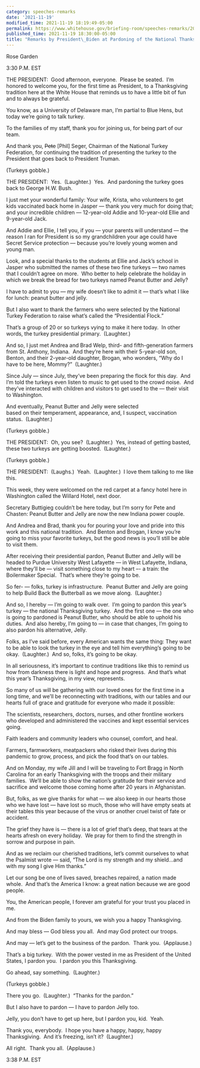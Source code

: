 ```yaml
---
category: speeches-remarks
date: '2021-11-19'
modified_time: 2021-11-19 18:19:49-05:00
permalink: https://www.whitehouse.gov/briefing-room/speeches-remarks/2021/11/19/remarks-by-president-biden-at-pardoning-of-the-national-thanksgiving-turkey/
published_time: 2021-11-19 18:30:00-05:00
title: "Remarks by President\_Biden at Pardoning of the National Thanksgiving\_Turkey"
---
```

 
Rose Garden

3:30 P.M. EST  
  
THE PRESIDENT:  Good afternoon, everyone.  Please be seated.  I’m
honored to welcome you, for the first time as President, to a
Thanksgiving tradition here at the White House that reminds us to have a
little bit of fun and to always be grateful.  
  
You know, as a University of Delaware man, I’m partial to Blue Hens, but
today we’re going to talk turkey.  
  
To the families of my staff, thank you for joining us, for being part of
our team.  
  
And thank you, <s>Pete</s> \[Phil\] Seger, Chairman of the National
Turkey Federation, for continuing the tradition of presenting the turkey
to the President that goes back to President Truman.  
  
(Turkeys gobble.)  
  
THE PRESIDENT:  Yes.  (Laughter.)  Yes.  And pardoning the turkey goes
back to George H.W. Bush.  
  
I just met your wonderful family: Your wife, Krista, who volunteers to
get kids vaccinated back home in Jasper — thank you very much for doing
that; and your incredible children — 12-year-old Addie and 10-year-old
Ellie and 9-year-old Jack.  
  
And Addie and Ellie, I tell you, if you — your parents will understand —
the reason I ran for President is so my grandchildren your age could
have Secret Service protection — because you’re lovely young women and
young man.  
  
Look, and a special thanks to the students at Ellie and Jack’s school in
Jasper who submitted the names of these two fine turkeys — two names
that I couldn’t agree on more.  Who better to help celebrate the holiday
in which we break the bread for two turkeys named Peanut Butter and
Jelly?  
  
I have to admit to you — my wife doesn’t like to admit it — that’s what
I like for lunch: peanut butter and jelly.   
  
But I also want to thank the farmers who were selected by the National
Turkey Federation to raise what’s called the “Presidential Flock.”  
  
That’s a group of 20 or so turkeys vying to make it here today.  In
other words, the turkey presidential primary.  (Laughter.)  
  
And so, I just met Andrea and Brad Welp, third- and fifth-generation
farmers from St. Anthony, Indiana.  And they’re here with their
5-year-old son, Benton, and their 2-year-old daughter, Brogan, who
wonders, “Why do I have to be here, Mommy?”  (Laughter.)  
  
Since July — since July, they’ve been preparing the flock for this day. 
And I’m told the turkeys even listen to music to get used to the crowd
noise.  And they’ve interacted with children and visitors to get used to
the — their visit to Washington.  
  
And eventually, Peanut Butter and Jelly were selected  
based on their temperament, appearance, and, I suspect, vaccination
status.  (Laughter.)  
  
(Turkeys gobble.)  
  
THE PRESIDENT:  Oh, you see?  (Laughter.)  Yes, instead of getting
basted, these two turkeys are getting boosted.  (Laughter.)  
  
(Turkeys gobble.)  
  
THE PRESIDENT:  (Laughs.)  Yeah.  (Laughter.)  I love them talking to me
like this.   
  
This week, they were welcomed on the red carpet at a fancy hotel here in
Washington called the Willard Hotel, next door.  
  
Secretary Buttigieg couldn’t be here today, but I’m sorry for Pete and
Chasten: Peanut Butter and Jelly are now the new Indiana power couple.  
  
And Andrea and Brad, thank you for pouring your love and pride into this
work and this national tradition.  And Benton and Brogan, I know you’re
going to miss your favorite turkeys, but the good news is you’ll still
be able to visit them.  
  
After receiving their presidential pardon, Peanut Butter and Jelly will
be headed to Purdue University West Lafayette — in West Lafayette,
Indiana, where they’ll be — visit something close to my heart –- a
train: the Boilermaker Special.  That’s where they’re going to be.   
  
So fer- — folks, turkey is infrastructure.  Peanut Butter and Jelly are
going to help Build Back the Butterball as we move along.  (Laughter.)  
  
And so, I hereby — I’m going to walk over.  I’m going to pardon this
year’s turkey — the national Thanksgiving turkey.  And the first one —
the one who is going to pardoned is Peanut Butter, who should be able to
uphold his duties.  And also hereby, I’m going to — in case that
changes, I’m going to also pardon his alternative, Jelly.  
  
Folks, as I’ve said before, every American wants the same thing: They
want to be able to look the turkey in the eye and tell him everything’s
going to be okay.  (Laughter.)  And so, folks, it’s going to be okay.  
  
In all seriousness, it’s important to continue traditions like this to
remind us how from darkness there is light and hope and progress.  And
that’s what this year’s Thanksgiving, in my view, represents.  
  
So many of us will be gathering with our loved ones for the first time
in a long time, and we’ll be reconnecting with traditions, with our
tables and our hearts full of grace and gratitude for everyone who made
it possible:  
  
The scientists, researchers, doctors, nurses, and other frontline
workers who developed and administered the vaccines and kept essential
services going.  
  
Faith leaders and community leaders who counsel, comfort, and heal.  
  
Farmers, farmworkers, meatpackers who risked their lives during this
pandemic to grow, process, and pick the food that’s on our tables.  
  
And on Monday, my wife Jill and I will be traveling to Fort Bragg in
North Carolina for an early Thanksgiving with the troops and their
military families.  We’ll be able to show the nation’s gratitude for
their service and sacrifice and welcome those coming home after 20 years
in Afghanistan.  
  
But, folks, as we give thanks for what — we also keep in our hearts
those who we have lost — have lost so much, those who will have empty
seats at their tables this year because of the virus or another cruel
twist of fate or accident.  
  
The grief they have is — there is a lot of grief that’s deep, that tears
at the hearts afresh on every holiday.  We pray for them to find the
strength in sorrow and purpose in pain.  
  
And as we reclaim our cherished traditions, let’s commit ourselves to
what the Psalmist wrote — said, “The Lord is my strength and my
shield…and with my song I give Him thanks.”  
  
Let our song be one of lives saved, breaches repaired, a nation made
whole.  And that’s the America I know: a great nation because we are
good people.  
  
You, the American people, I forever am grateful for your trust you
placed in me.  
  
And from the Biden family to yours, we wish you a happy Thanksgiving.  
  
And may bless — God bless you all.  And may God protect our troops.   
  
And may — let’s get to the business of the pardon.  Thank you. 
(Applause.)   
  
That’s a big turkey.  With the power vested in me as President of the
United States, I pardon you.  I pardon you this Thanksgiving.   
  
Go ahead, say something.  (Laughter.)  
  
(Turkeys gobble.)  
  
There you go.  (Laughter.)  “Thanks for the pardon.”  
  
But I also have to pardon — I have to pardon Jelly too.  
  
Jelly, you don’t have to get up here, but I pardon you, kid.  Yeah.  
  
Thank you, everybody.  I hope you have a happy, happy, happy
Thanksgiving.  And it’s freezing, isn’t it?  (Laughter.)  
  
All right.  Thank you all.  (Applause.)   
  
3:38 P.M. EST
